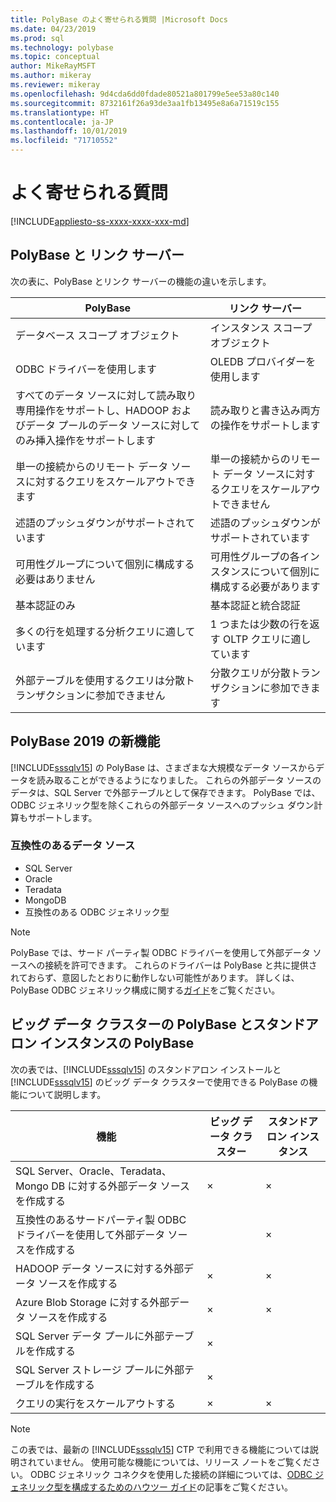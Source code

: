 ```yaml
---
title: PolyBase のよく寄せられる質問 |Microsoft Docs
ms.date: 04/23/2019
ms.prod: sql
ms.technology: polybase
ms.topic: conceptual
author: MikeRayMSFT
ms.author: mikeray
ms.reviewer: mikeray
ms.openlocfilehash: 9d4cda6dd0fdade80521a801799e5ee53a80c140
ms.sourcegitcommit: 8732161f26a93de3aa1fb13495e8a6a71519c155
ms.translationtype: HT
ms.contentlocale: ja-JP
ms.lasthandoff: 10/01/2019
ms.locfileid: "71710552"
---
```

# <a name="frequently-asked-questions"></a>よく寄せられる質問

[!INCLUDE[appliesto-ss-xxxx-xxxx-xxx-md](../../includes/appliesto-ss-xxxx-xxxx-xxx-md.md)]

## <a name="polybase-vs-linked-servers"></a>PolyBase と リンク サーバー
次の表に、PolyBase とリンク サーバーの機能の違いを示します。

|PolyBase | リンク サーバー|
|--------------------------|--------------------------|  
|データベース スコープ オブジェクト|インスタンス スコープ オブジェクト|
|ODBC ドライバーを使用します|OLEDB プロバイダーを使用します|
|すべてのデータ ソースに対して読み取り専用操作をサポートし、HADOOP およびデータ プールのデータ ソースに対してのみ挿入操作をサポートします|読み取りと書き込み両方の操作をサポートします|
|単一の接続からのリモート データ ソースに対するクエリをスケールアウトできます |単一の接続からのリモート データ ソースに対するクエリをスケールアウトできません|
|述語のプッシュダウンがサポートされています|述語のプッシュダウンがサポートされています|
|可用性グループについて個別に構成する必要はありません|可用性グループの各インスタンスについて個別に構成する必要があります|
|基本認証のみ|基本認証と統合認証|
|多くの行を処理する分析クエリに適しています|1 つまたは少数の行を返す OLTP クエリに適しています|
|外部テーブルを使用するクエリは分散トランザクションに参加できません|分散クエリが分散トランザクションに参加できます|

## <a name="whats-new-in-polybase-2019"></a>PolyBase 2019 の新機能 

[!INCLUDE[sssqlv15](../../includes/sssqlv15-md.md)] の PolyBase は、さまざまな大規模なデータ ソースからデータを読み取ることができるようになりました。 これらの外部データ ソースのデータは、SQL Server で外部テーブルとして保存できます。 PolyBase では、ODBC ジェネリック型を除くこれらの外部データ ソースへのプッシュ ダウン計算もサポートします。

### <a name="compatible-data-sources"></a>互換性のあるデータ ソース

- SQL Server
- Oracle
- Teradata
- MongoDB
- 互換性のある ODBC ジェネリック型
  
> [!NOTE]
> PolyBase では、サード パーティ製 ODBC ドライバーを使用して外部データ ソースへの接続を許可できます。 これらのドライバーは PolyBase と共に提供されておらず、意図したとおりに動作しない可能性があります。 詳しくは、PolyBase ODBC ジェネリック構成に関する[ガイド](../../relational-databases/polybase/polybase-configure-odbc-generic.md)をご覧ください。  

## <a name="polybase-in-big-data-clusters-vs-polybase-in-stand-alone-instances"></a>ビッグ データ クラスターの PolyBase とスタンドアロン インスタンスの PolyBase

次の表では、[!INCLUDE[sssqlv15](../../includes/sssqlv15-md.md)] のスタンドアロン インストールと [!INCLUDE[sssqlv15](../../includes/sssqlv15-md.md)] のビッグ データ クラスターで使用できる PolyBase の機能について説明します。

|機能 |ビッグ データ クラスター|スタンドアロン インスタンス|
|--------------------------|--------------------------|---------|   
|SQL Server、Oracle、Teradata、Mongo DB に対する外部データ ソースを作成する |×|× |
|互換性のあるサードパーティ製 ODBC ドライバーを使用して外部データ ソースを作成する | | ×|
|HADOOP データ ソースに対する外部データ ソースを作成する | ×| ×|
|Azure Blob Storage に対する外部データ ソースを作成する | ×| ×|
|SQL Server データ プールに外部テーブルを作成する | ×| |
|SQL Server ストレージ プールに外部テーブルを作成する | ×| |
|クエリの実行をスケールアウトする | ×| ×|

> [!NOTE]
>この表では、最新の [!INCLUDE[sssqlv15](../../includes/sssqlv15-md.md)] CTP で利用できる機能については説明されていません。 使用可能な機能については、リリース ノートをご覧ください。 ODBC ジェネリック コネクタを使用した接続の詳細については、[ODBC ジェネリック型を構成するためのハウツー ガイド](polybase-configure-odbc-generic.md)の記事をご覧ください。